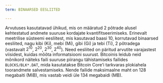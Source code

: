 ```yaml
---
term: BINAARSED EESLIITED

---
```

Arvutuses kasutatavad ühikud, mis on määratud 2 põtrade alusel kehtestatud andmete suuruse kordajate kvantifitseerimiseks. Erinevalt meetrilise süsteemi eesliitest, mis kasutavad baasi 10, korrutavad binaarsed eesliited, nagu kibi (Ki), mebi (Mi), gibi (Gi) ja tebi (Ti), 2 põtradega (vastavalt $2^{10}$, $2^{20}$, $2^{30}$, $2^{40}$). Need eesliited on päritud arvutite varajastest viisidest, kuidas mõõta informatsiooni suurust. Bitcoinis leidub neid mõnikord näiteks faili suuruse piirangu tähistamiseks failides `BLOCKS/BLK*.DAT`, mida kasutatakse Bitcoin Core'i tarkvaras plokiahela toorandmete salvestamiseks. Nende failide maksimaalne maht on 128 megabaiti (MiB), mis vastab veidi üle 134 megabaidi (MB).